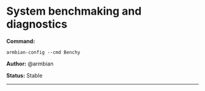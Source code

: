 # System benchmaking and diagnostics
**Command:** 
~~~
armbian-config --cmd Benchy
~~~

**Author:** @armbian

**Status:** Stable



***

